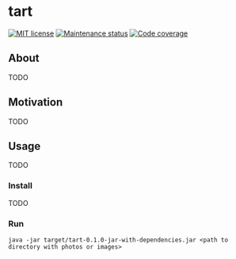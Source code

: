 # tart

[![MIT license][license-badge]][license-url]
[![Maintenance status][status-badge]][status-url]
[![Code coverage][coverage-badge]][coverage-url]

## About

TODO

## Motivation

TODO

## Usage

TODO

### Install

TODO

### Run

```
java -jar target/tart-0.1.0-jar-with-dependencies.jar <path to directory with photos or images>
```

[status-url]: https://github.com/vikian050194/tart/pulse
[status-badge]: https://img.shields.io/github/last-commit/vikian050194/tart.svg

[license-url]: https://github.com/vikian050194/tart/blob/master/LICENSE
[license-badge]: https://img.shields.io/github/license/vikian050194/tart.svg

[coverage-url]: https://codecov.io/gh/vikian050194/tart
[coverage-badge]: https://img.shields.io/codecov/c/github/vikian050194/tart